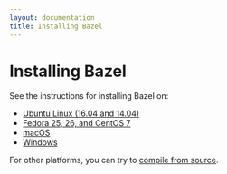 ```yaml
---
layout: documentation
title: Installing Bazel
---
```


# Installing Bazel

See the instructions for installing Bazel on:

*   [Ubuntu Linux (16.04 and 14.04)](install-ubuntu.md)
*   [Fedora 25, 26, and CentOS 7](install-redhat.md)
*   [macOS](install-os-x.md)
*   [Windows](install-windows.md)

For other platforms, you can try to [compile from source](install-compile-source.md).
